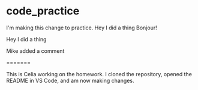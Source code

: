 # code_practice
I'm making this change to practice. 
Hey I did a thing
Bonjour!

Hey I did a thing

Mike added a comment

=======

This is Celia working on the homework. 
I cloned the repository, opened the README in VS Code, and am now making changes. 
